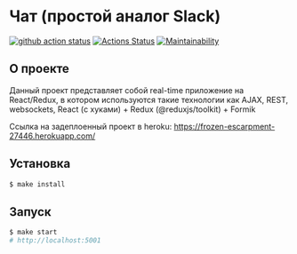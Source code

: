 # Чат (простой аналог Slack)

[![github action status](https://github.com/hexlet-components/projects-frontend-l4-server/workflows/Node%20CI/badge.svg)](../../actions)
[![Actions Status](https://github.com/Mansur903/frontend-project-lvl3/workflows/hexlet-check/badge.svg)](https://github.com/Mansur903/frontend-project-lvl4/actions)
[![Maintainability](https://api.codeclimate.com/v1/badges/a99a88d28ad37a79dbf6/maintainability)](https://codeclimate.com/github/Mansur903/frontend-project-lvl4/maintainability)

## О проекте

Данный проект представляет собой real-time приложение на React/Redux, в котором используются такие технологии как AJAX, REST, websockets, React (с хуками) + Redux (@reduxjs/toolkit) + Formik

Ссылка на задеплоенный проект в heroku: https://frozen-escarpment-27446.herokuapp.com/

## Установка

```sh
$ make install
```

## Запуск

```sh
$ make start
# http://localhost:5001
```
